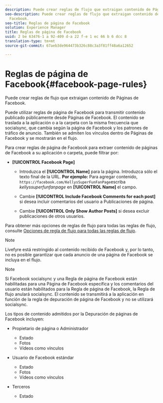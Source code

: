 ```yaml
---
description: Puede crear reglas de flujo que extraigan contenido de Páginas de Facebook.
seo-description: Puede crear reglas de flujo que extraigan contenido de Páginas de
  Facebook.
seo-title: Reglas de página de Facebook
solution: Experience Manager
title: Reglas de página de Facebook
uuid: 2 be 63476-1 a 92-409 d-a 22 f-e 1 ec 66 b 6 dcc 8
translation-type: tm+mt
source-git-commit: 67aeb3de964473b326c88c3a3f81ff48a6a12652

---
```



# Reglas de página de Facebook{#facebook-page-rules}

Puede crear reglas de flujo que extraigan contenido de Páginas de Facebook.

Puede utilizar reglas de página de Facebook para transmitir contenido publicado públicamente desde Páginas de Facebook. El contenido se traslada a la aplicación o a la carpeta con la misma frecuencia que socialsync, que cambia según la página de Facebook y los patrones de tráfico de anuncio. También se admiten los vínculos dentro de Páginas de Facebook y se mostrarán en el flujo.

Para crear reglas de página de Facebook para extraer contenido de páginas de Facebook a su aplicación o carpeta, puede filtrar por:

* **[!UICONTROL Facebook Page]**

   * Introduzca el **[!UICONTROL Name]** para la página. Introduzca sólo el texto final de la URL. **Por ejemplo:** Para agregar contenido, `https://facebook.com/KellysSuperFunFanPage`escriba *kellyssuperfunfanpage* en **[!UICONTROL Name]** el campo.

   * Cambie **[!UICONTROL Include Facebook Comments for each post]** si desea incluir comentarios del usuario a Publicaciones de página.
   * Cambie **[!UICONTROL Only Show Author Posts]** si desea excluir publicaciones de otros usuarios.

Para obtener más opciones de reglas de flujo para todas las reglas de flujo, consulte [Opciones de regla de flujo para todas las reglas de flujo](../c-streams/c-stream-rule-options-for-all-stream-rules.md#c_stream_rule_options_for_all_stream_rules).

>[!NOTE]
>
>Livefyre está restringido al contenido recibido de Facebook y, por lo tanto, no es posible garantizar que cada anuncio de una página de Facebook se incluya en el flujo.

>[!NOTE]
>
>Si Facebook socialsync y una Regla de página de Facebook están habilitadas para una Página de Facebook específica y los comentarios del usuario están habilitados para la Regla de página de Facebook, la Regla de flujo anulará socialsync. El contenido se transmitirá a la aplicación en función de la regla de depuración de página de Facebook y no se utilizará socialsync.

Los tipos de contenido admitidos por la Depuración de páginas de Facebook incluyen:

* Propietario de página o Administrador

   * Estado
   * Fotos
   * Vídeos como vínculos

* Usuario de Facebook estándar

   * Estado
   * Fotos
   * Vídeos como vínculos

* Terceros

   * Estado

